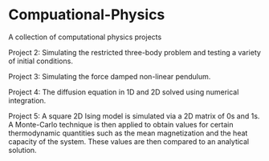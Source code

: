 # Compuational-Physics
A collection of computational physics projects

Project 2: Simulating the restricted three-body problem and testing a variety of initial conditions.

Project 3: Simulating the force damped non-linear pendulum.

Project 4: The diffusion equation in 1D and 2D solved using numerical integration.

Project 5: A square 2D Ising model is simulated via a 2D matrix of 0s and 1s. A Monte-Carlo technique is then applied to obtain values for certain thermodynamic quantities such as the mean magnetization and the heat capacity of the system. These values are then compared to an analytical solution. 
